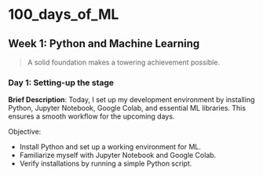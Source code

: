 # 100_days_of_ML

## Week 1: Python and Machine Learning

> A solid foundation makes a towering achievement possible.

### Day 1: Setting-up the stage

**Brief Description**: Today, I set up my development environment by installing Python, Jupyter Notebook, Google Colab, and essential ML libraries. This ensures a smooth workflow for the upcoming days.

Objective:
- Install Python and set up a working environment for ML.
- Familiarize myself with Jupyter Notebook and Google Colab.
- Verify installations by running a simple Python script.
